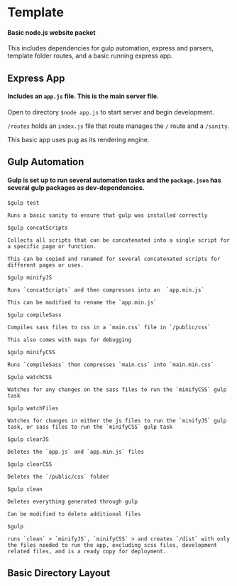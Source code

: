 # Template
 #### Basic node.js website packet

 This includes dependencies for gulp automation, express and parsers, template folder routes, and a basic running express app.

## Express App
  #### Includes an `app.js` file. This is the main server file.

  Open to directory `$node app.js` to start server and begin development.

  `/routes` holds an `index.js` file that route manages the `/` route and a `/sanity`.

  This basic app uses pug as its rendering engine.
## Gulp Automation
  #### Gulp is set up to run several automation tasks and the `package.json` has several gulp packages as dev-dependencies.

  `$gulp test`

    Runs a basic sanity to ensure that gulp was installed correctly

  `$gulp concatScripts`

    Collects all scripts that can be concatenated into a single script for a specific page or function.

    This can be copied and renamed for several concatenated scripts for different pages or uses.

  `$gulp minifyJS`

    Runs `concatScripts` and then compresses into an  `app.min.js`

    This can be modified to rename the `app.min.js`

  `$gulp compileSass`

    Compiles sass files to css in a `main.css` file in `/public/css`

    This also comes with maps for debugging

  `$gulp minifyCSS`

    Runs `compileSass` then compresses `main.css` into `main.min.css`

  `$gulp watchCSS`

    Watches for any changes on the sass files to run the `minifyCSS` gulp task

  `$gulp watchFiles`

    Watches for changes in either the js files to run the `minifyJS` gulp task, or sass files to run the `minifyCSS` gulp task

  `$gulp clearJS`

    Deletes the `app.js` and `app.min.js` files

  `$gulp clearCSS`

    Deletes the `/public/css` folder

  `$gulp clean`

    Deletes everything generated through gulp

    Can be modified to delete additional files

  `$gulp`

    runs `clean` > `minifyJS`, `minifyCSS` > and creates `/dist` with only the files needed to run the app, excluding scss files, development related files, and is a ready copy for deployment.

## Basic Directory Layout
